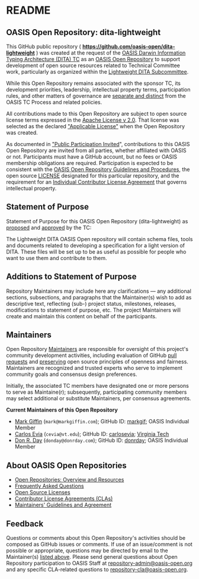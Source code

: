 <div>
<h1>README</h1>

<div>
<h2><a id="readme-general">OASIS Open Repository: dita-lightweight</a></h2>

<p>This GitHub public repository ( <b><a href="https://github.com/oasis-open/dita-lightweight">https://github.com/oasis-open/dita-lightweight</a></b> ) was created at the request of the <a href="https://www.oasis-open.org/committees/dita/">OASIS Darwin Information Typing Architecture (DITA) TC</a> as an <a href="https://www.oasis-open.org/resources/open-repositories/">OASIS Open Repository</a> to support development of open source resources related to Technical Committee work, particularly as organized within the <a href="https://www.oasis-open.org/committees/tc_home.php?wg_abbrev=dita-lightweight-dita">Lightweight DITA Subcommittee</a>.</p>

<p>While this Open Repository remains associated with the sponsor TC, its development priorities, leadership, intellectual property terms, participation rules, and other matters of governance are <a href="https://github.com/oasis-open/dita-lightweight/blob/master/CONTRIBUTING.md#governance-distinct-from-oasis-tc-process">separate and distinct</a> from the OASIS TC Process and related policies.</p>

<p>All contributions made to this Open Repository are subject to open source license terms expressed in the <a href="https://www.oasis-open.org/sites/www.oasis-open.org/files/Apache-LICENSE-2.0.txt">Apache License v 2.0</a>.  That license was selected as the declared <a href="https://www.oasis-open.org/resources/open-repositories/licenses">"Applicable License"</a> when the Open Repository was created.</p>

<p>As documented in <a href="https://github.com/oasis-open/dita-lightweight/blob/master/CONTRIBUTING.md#public-participation-invited">"Public Participation Invited</a>", contributions to this OASIS Open Repository are invited from all parties, whether affiliated with OASIS or not.  Participants must have a GitHub account, but no fees or OASIS membership obligations are required.  Participation is expected to be consistent with the <a href="https://www.oasis-open.org/policies-guidelines/open-repositories">OASIS Open Repository Guidelines and Procedures</a>, the open source <a href="https://github.com/oasis-open/dita-lightweight/blob/master/LICENSE">LICENSE</a> designated for this particular repository, and the requirement for an <a href="https://www.oasis-open.org/resources/open-repositories/cla/individual-cla">Individual Contributor License Agreement</a> that governs intellectual property.</p>

</div>

<div>
<h2><a id="purposeStatement">Statement of Purpose</a></h2>

<p>Statement of Purpose for this OASIS Open Repository (dita-lightweight) as <a href="https://lists.oasis-open.org/archives/dita/201603/msg00008.html">proposed</a> and <a href="https://lists.oasis-open.org/archives/dita/201603/msg00030.html">approved</a> by the TC:</p>

<p>The Lightweight DITA OASIS Open repository will contain schema files, tools and documents related to developing a specification for a light version of DITA. These files will be set up to be as useful as possible for people who want to use them and contribute to them.</p>

</div>

<div><h2><a id="purposeClarifications">Additions to Statement of Purpose</a></h2>

<p>Repository Maintainers may include here any clarifications &mdash; any additional sections, subsections, and paragraphs that the Maintainer(s) wish to add as descriptive text, reflecting (sub-) project status, milestones, releases, modifications to statement of purpose, etc.  The project Maintainers will create and maintain this content on behalf of the participants.</p>
</div>

<div>
<h2><a id="maintainers">Maintainers</a></h2>

<p>Open Repository <a href="https://www.oasis-open.org/resources/open-repositories/maintainers-guide">Maintainers</a> are responsible for oversight of this project's community development activities, including evaluation of GitHub <a href="https://github.com/oasis-open/dita-lightweight/blob/master/CONTRIBUTING.md#fork-and-pull-collaboration-model">pull requests</a> and <a href="https://www.oasis-open.org/policies-guidelines/open-repositories#repositoryManagement">preserving</a> open source principles of openness and fairness. Maintainers are recognized and trusted experts who serve to implement community goals and consensus design preferences.</p>

<p>Initially, the associated TC members have designated one or more persons to serve as Maintaine(r); subsequently, participating community members may select additional or substitute Maintainers, per consensus agreements.</p>

<p><b><a id="currentMaintainers">Current Maintainers of this Open Repository</a></b></p>

<ul>

<li><a href="mailto:mark@markgiffin.com">Mark Giffin</a> (<code>mark@markgiffin.com</code>); GitHub ID: <a href="https://github.com/markgif">markgif</a>; OASIS Individual Member</li>

<!--<li><a href="mailto:mpriestl@ca.ibm.com">Michael Priestley</a> (<code>mpriestl@ca.ibm.com</code>); GitHub ID: <a href="https://github.com/">NNNN</a>; <a href="http://www.ibm.com/">IBM</a></li> -->

<li><a href="mailto:cevia@vt.edu">Carlos Evia</a> (<code>cevia@vt.edu</code>); GitHub ID: <a href="https://github.com/carlosevia">carlosevia</a>; <a href="http://liberalarts.vt.edu/departments-and-schools/department-of-english.html">Virginia Tech</a></li>

<li><a href="mailto:donday@donrday.com">Don R. Day</a> (<code>donday@donrday.com</code>); GitHub ID: <a href="https://github.com/donrday">donrday</a>; OASIS Individual Member</li>

</ul>
</div>

<div><h2><a id="aboutOpenRepos">About OASIS Open Repositories</a></h2>

<p><ul>
<li><a href="https://www.oasis-open.org/resources/open-repositories/">Open Repositories: Overview and Resources</a></li>
<li><a href="https://www.oasis-open.org/resources/open-repositories/faq">Frequently Asked Questions</a></li>
<li><a href="https://www.oasis-open.org/resources/open-repositories/licenses">Open Source Licenses</a></li>
<li><a href="https://www.oasis-open.org/resources/open-repositories/cla">Contributor License Agreements (CLAs)</a></li>
<li><a href="https://www.oasis-open.org/resources/open-repositories/maintainers-guide">Maintainers' Guidelines and Agreement</a></li>
</ul></p>

</div>

<div><h2><a id="feedback">Feedback</a></h2>

<p>Questions or comments about this Open Repository's activities should be composed as GitHub issues or comments. If use of an issue/comment is not possible or appropriate, questions may be directed by email to the Maintainer(s) <a href="#currentMaintainers">listed above</a>.  Please send general questions about Open Repository participation to OASIS Staff at <a href="mailto:repository-admin@oasis-open.org">repository-admin@oasis-open.org</a> and any specific CLA-related questions to <a href="mailto:repository-cla@oasis-open.org">repository-cla@oasis-open.org</a>.</p>

</div></div>
